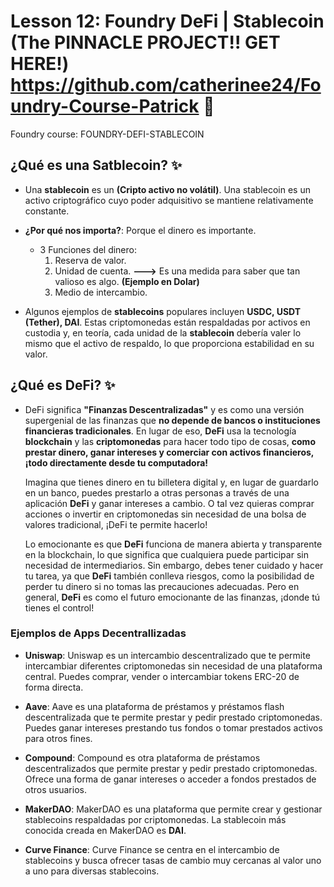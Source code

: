 # Lesson 12: Foundry DeFi | Stablecoin (The PINNACLE PROJECT!! GET HERE!) https://github.com/catherinee24/Foundry-Course-Patrick 🤩

Foundry course: FOUNDRY-DEFI-STABLECOIN

## ¿Qué es una Satblecoin? ✨

- Una **stablecoin** es un **(Cripto activo no volátil)**. Una stablecoin es un activo criptográfico cuyo poder adquisitivo se mantiene relativamente constante.

- **¿Por qué nos importa?**: Porque el dinero es importante.

  - 3 Funciones del dinero:
    1. Reserva de valor.
    2. Unidad de cuenta. **--->** Es una medida para saber que tan valioso es algo. **(Ejemplo en Dolar)**
    3. Medio de intercambio.

- Algunos ejemplos de **stablecoins** populares incluyen **USDC, USDT (Tether), DAI**. Estas criptomonedas están respaldadas por activos en custodia y, en teoría, cada unidad de la **stablecoin** debería valer lo mismo que el activo de respaldo, lo que proporciona estabilidad en su valor.

## ¿Qué es DeFi? ✨

- DeFi significa **"Finanzas Descentralizadas"** y es como una versión supergenial de las finanzas que **no depende de bancos o instituciones financieras tradicionales**. En lugar de eso, **DeFi** usa la tecnología **blockchain** y las **criptomonedas** para hacer todo tipo de cosas, **como prestar dinero, ganar intereses y comerciar con activos financieros, ¡todo directamente desde tu computadora!**

  Imagina que tienes dinero en tu billetera digital y, en lugar de guardarlo en un banco, puedes prestarlo a otras personas a través de una aplicación **DeFi** y ganar intereses a cambio. O tal vez quieras comprar acciones o invertir en criptomonedas sin necesidad de una bolsa de valores tradicional, ¡DeFi te permite hacerlo!

  Lo emocionante es que **DeFi** funciona de manera abierta y transparente en la blockchain, lo que significa que cualquiera puede participar sin necesidad de intermediarios. Sin embargo, debes tener cuidado y hacer tu tarea, ya que **DeFi** también conlleva riesgos, como la posibilidad de perder tu dinero si no tomas las precauciones adecuadas. Pero en general, **DeFi** es como el futuro emocionante de las finanzas, ¡donde tú tienes el control!

### Ejemplos de Apps Decentrallizadas

- **Uniswap**: Uniswap es un intercambio descentralizado que te permite intercambiar diferentes criptomonedas sin necesidad de una plataforma central. Puedes comprar, vender o intercambiar tokens ERC-20 de forma directa.

- **Aave**: Aave es una plataforma de préstamos y préstamos flash descentralizada que te permite prestar y pedir prestado criptomonedas. Puedes ganar intereses prestando tus fondos o tomar prestados activos para otros fines.

- **Compound**: Compound es otra plataforma de préstamos descentralizados que permite prestar y pedir prestado criptomonedas. Ofrece una forma de ganar intereses o acceder a fondos prestados de otros usuarios.

- **MakerDAO**: MakerDAO es una plataforma que permite crear y gestionar stablecoins respaldadas por criptomonedas. La stablecoin más conocida creada en MakerDAO es **DAI**.

- **Curve Finance**: Curve Finance se centra en el intercambio de stablecoins y busca ofrecer tasas de cambio muy cercanas al valor uno a uno para diversas stablecoins.
